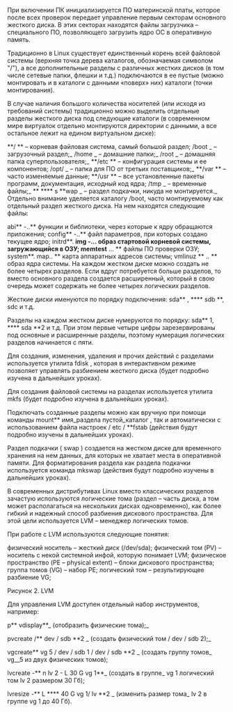 При включении ПК инициализируется ПО материнской платы, которое после всех проверок передает управление первым секторам основного жесткого диска. В этих секторах находятся файлы загрузчика – специального ПО, позволяющего загрузить ядро ОС в оперативную память.

Традиционно в Linux существует единственный корень всей файловой системы (верхняя точка дерева каталогов, обозначаемая символом "/"), а все дополнительные разделы с различных жестких дисков (в том числе сетевые папки, флешки и т.д.) подключаются в ее пустые (можно монтировать и в каталоги с данными «поверх» них) каталоги (точки монтирования).

В случае наличия большого количества носителей (или исходя из требований системы) традиционно можно выделить отдельные разделы жесткого диска под следующие каталоги (в современном мире виртуалок отдельно монтируются директории с данными, а все остальное лежит на едином виртуальном диске):

**/ ** – корневая файловая система, самый большой раздел;
/boot _ – загрузочный раздел;_
/home _ – домашние папки;_
/root _ – домашняя папка суперпользователя;_
**/etc ** – конфигурация системы и ее компонентов;
/opt/ _ – папка для ПО от третьих поставщиков;_
**/var ** – часто изменяемые данные;
**/usr ** – все установленные пакеты программ, документация, исходный код ядра;
/tmp _ – временные файлы;_
** **** s **wap _ – раздел подкачки, никуда не монтируется._
Отдельно внимание уделяется каталогу /boot, часто монтируемому как отдельный раздел жесткого диска. На нем находятся следующие файлы:

abi** -..** функции и библиотеки, через которые к ядру обращаются приложения;
config** -..** файл параметров, при которых создано текущее ядро;
initrd**. **img -… образ стартовой корневой системы, загружающийся в ОЗУ;
memtest** … ** файлы ПО проверки ОЗУ;
system**. map.. ** карта аппаратных адресов системы;
vmlinuz ** .. ** образ ядра системы.
На каждом жестком диске можно создать не более четырех разделов. Если вдруг потребуется больше разделов, то вместо основного раздела создается расширенный, который в свою очередь может содержать не более четырех логических разделов.

Жесткие диски именуются по порядку подключения: sda** , **** sdb **, sdc и т.д.

Разделы на каждом жестком диске нумеруются по порядку: sda** 1, **** sda **2 и т.д. При этом первые четыре цифры зарезервированы под основные и расширенные разделы, поэтому нумерация логических разделов начинается с пяти.


Для создания, изменения, удаления и прочих действий с разделами используется утилита fdisk , которая в интерактивном режиме позволяет управлять разбиением жесткого диска (будет подробно изучена в дальнейших уроках).

Для создания файловой системы на разделах используется утилита mkfs (будет подробно изучена в дальнейших уроках).

Подключать созданные разделы можно как вручную при помощи команды mount** имя_раздела пустой_каталог , так и автоматически с использованием файла настроек / etc / **fstab (действия будут подробно изучены в дальнейших уроках).

Раздел подкачки ( swap ) создается на жестком диске для временного хранения на нем данных, для которых не хватает места в оперативной памяти. Для форматирования раздела как раздела подкачки используется команда mkswap (действия будут подробно изучены в дальнейших уроках).

В современных дистрибутивах Linux вместо классических разделов зачастую используются логические тома (раздел – часть диска, а том может располагаться на нескольких дисках одновременно), как более гибкий и надежный способ разбиения дискового пространства. Для этой цели используется LVM – менеджер логических томов.

При работе с LVM используются следующие понятия:

физический носитель – жесткий диск (/dev/sda);
физический том (PV) – носитель с некой системной инфой, которую понимает LVM;
физическое пространство (PE – physical extent) – блоки дискового пространства;
группа томов (VG) – набор PE;
логический том – результирующее разбиение VG;


Рисунок 2. LVM

Для управления LVM доступен отдельный набор инструментов, например:

p** vdisplay**_ (отобразить физические тома);_

pvcreate /** dev / sdb **2 _ (создать физический том / dev / sdb 2);_

vgcreate** vg 5 / dev / sdb 1 / dev / sdb **2 _ (создать группу томов_ vg__5 из двух физических томов);

lvcreate -** n lv 2 - L 30 G vg 1**_ (создать в группе_ vg 1 логический том lv 2 размером 30 Гб);

lvresize -** L **** 40 G vg 1/ lv **2 _ (изменить размер тома_ lv 2 в группе vg 1 до 40 Гб).